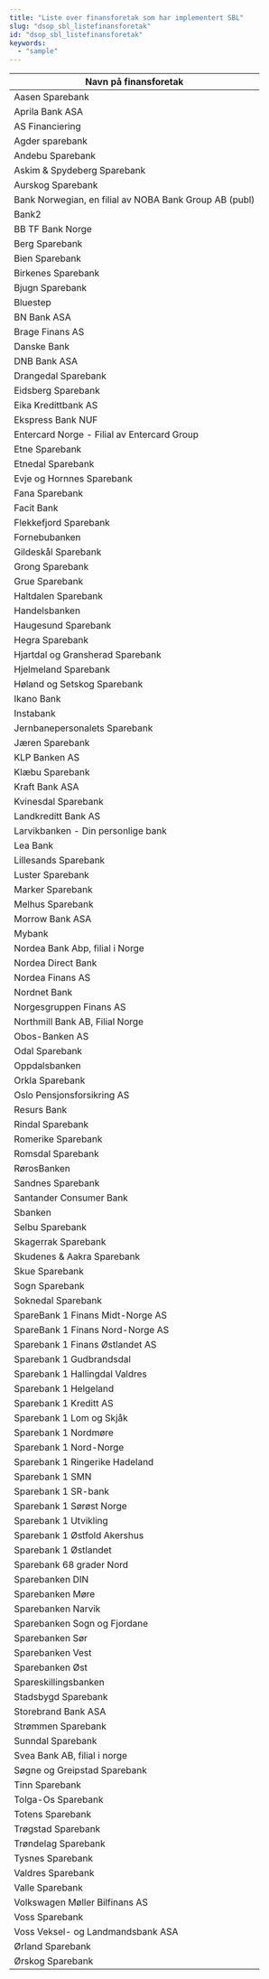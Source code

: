 ```yaml
---
title: "Liste over finansforetak som har implementert SBL"
slug: "dsop_sbl_listefinansforetak"
id: "dsop_sbl_listefinansforetak"
keywords:
  - "sample"
---
```


| Navn på finansforetak                                  |
|--------------------------------------------------------|
| Aasen Sparebank                                        |
| Aprila Bank ASA                                        |
| AS Financiering                                        |
| Agder sparebank                                        |
| Andebu Sparebank                                       |
| Askim & Spydeberg Sparebank                            |
| Aurskog Sparebank                                      |
| Bank Norwegian, en filial av NOBA Bank Group AB (publ) |
| Bank2                                                  |
| BB TF Bank Norge                                       |
| Berg Sparebank                                         |
| Bien Sparebank                                         |
| Birkenes Sparebank                                     |
| Bjugn Sparebank                                        |
| Bluestep                                               |
| BN Bank ASA                                            |
| Brage Finans AS                                        |
| Danske Bank                                            |
| DNB Bank ASA                                           |
| Drangedal Sparebank                                    |
| Eidsberg Sparebank                                     |
| Eika Kredittbank AS                                    |
| Ekspress Bank NUF                                      |
| Entercard Norge - Filial av Entercard Group            |
| Etne Sparebank                                         |
| Etnedal Sparebank                                      |
| Evje og Hornnes Sparebank                              |
| Fana Sparebank                                         |
| Facit Bank                                             |
| Flekkefjord Sparebank                                  |
| Fornebubanken                                          |
| Gildeskål Sparebank                                    |
| Grong Sparebank                                        |
| Grue Sparebank                                         |
| Haltdalen Sparebank                                    |
| Handelsbanken                                          |
| Haugesund Sparebank                                    |
| Hegra Sparebank                                        |
| Hjartdal og Gransherad Sparebank                       |
| Hjelmeland Sparebank                                   |
| Høland og Setskog Sparebank                            |
| Ikano Bank                                             |
| Instabank                                              |
| Jernbanepersonalets Sparebank                          |
| Jæren Sparebank                                        |
| KLP Banken AS                                          |
| Klæbu Sparebank                                        |
| Kraft Bank ASA                                         |
| Kvinesdal Sparebank                                    |
| Landkreditt Bank AS                                    |
| Larvikbanken - Din personlige bank                     |
| Lea Bank                                               |
| Lillesands Sparebank                                   |
| Luster Sparebank                                       |
| Marker Sparebank                                       |
| Melhus Sparebank                                       |
| Morrow Bank ASA                                        |
| Mybank                                                 |
| Nordea Bank Abp, filial i Norge                        |
| Nordea Direct Bank                                     |
| Nordea Finans AS                                       |
| Nordnet Bank                                           |
| Norgesgruppen Finans AS                                |
| Northmill Bank AB, Filial Norge                        |
| Obos-Banken AS                                         |
| Odal Sparebank                                         |
| Oppdalsbanken                                          |
| Orkla Sparebank                                        |
| Oslo Pensjonsforsikring AS                             |
| Resurs Bank                                            |
| Rindal Sparebank                                       |
| Romerike Sparebank                                     |
| Romsdal Sparebank                                      |
| RørosBanken                                            |
| Sandnes Sparebank                                      |
| Santander Consumer Bank                                |
| Sbanken                                                |
| Selbu Sparebank                                        |
| Skagerrak Sparebank                                    |
| Skudenes & Aakra Sparebank                             |
| Skue Sparebank                                         |
| Sogn Sparebank                                         |
| Soknedal Sparebank                                     |
| SpareBank 1 Finans Midt-Norge AS                       |
| SpareBank 1 Finans Nord-Norge AS                       |
| Sparebank 1 Finans Østlandet AS                        |
| Sparebank 1 Gudbrandsdal                               |
| Sparebank 1 Hallingdal Valdres                         |
| Sparebank 1 Helgeland                                  |
| Sparebank 1 Kreditt AS                                 |
| Sparebank 1 Lom og Skjåk                               |
| Sparebank 1 Nordmøre                                   |
| Sparebank 1 Nord-Norge                                 |
| Sparebank 1 Ringerike Hadeland                         |
| Sparebank 1 SMN                                        |
| Sparebank 1 SR-bank                                    |
| Sparebank 1 Sørøst Norge                               |
| Sparebank 1 Utvikling                                  |
| Sparebank 1 Østfold Akershus                           |
| Sparebank 1 Østlandet                                  |
| Sparebank 68 grader Nord                               |
| Sparebanken DIN                                        |
| Sparebanken Møre                                       |
| Sparebanken Narvik                                     |
| Sparebanken Sogn og Fjordane                           |
| Sparebanken Sør                                        |
| Sparebanken Vest                                       |
| Sparebanken Øst                                        |
| Spareskillingsbanken                                   |
| Stadsbygd Sparebank                                    |
| Storebrand Bank ASA                                    |
| Strømmen Sparebank                                     |
| Sunndal Sparebank                                      |
| Svea Bank AB, filial i norge                           |
| Søgne og Greipstad Sparebank                           |
| Tinn Sparebank                                         |
| Tolga-Os Sparebank                                     |
| Totens Sparebank                                       |
| Trøgstad Sparebank                                     |
| Trøndelag Sparebank                                    |
| Tysnes Sparebank                                       |
| Valdres Sparebank                                      |
| Valle Sparebank                                        |
| Volkswagen Møller Bilfinans AS                         |
| Voss Sparebank                                         |
| Voss Veksel- og Landmandsbank ASA                      |
| Ørland Sparebank                                       |
| Ørskog Sparebank                                       |
